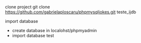 clone project
git clone https://github.com/gabrielaploscaru/phpmysqljokes.git teste_ijdb

import database
  - create database in localohst/phpmyadmin
  - import database 
test


